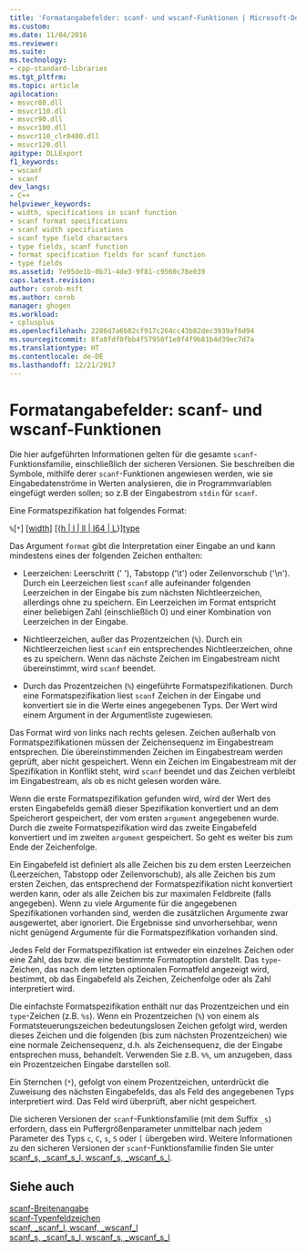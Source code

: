 ```yaml
---
title: 'Formatangabefelder: scanf- und wscanf-Funktionen | Microsoft-Dokumentation'
ms.custom: 
ms.date: 11/04/2016
ms.reviewer: 
ms.suite: 
ms.technology:
- cpp-standard-libraries
ms.tgt_pltfrm: 
ms.topic: article
apilocation:
- msvcr80.dll
- msvcr110.dll
- msvcr90.dll
- msvcr100.dll
- msvcr110_clr0400.dll
- msvcr120.dll
apitype: DLLExport
f1_keywords:
- wscanf
- scanf
dev_langs:
- C++
helpviewer_keywords:
- width, specifications in scanf function
- scanf format specifications
- scanf width specifications
- scanf type field characters
- type fields, scanf function
- format specification fields for scanf function
- type fields
ms.assetid: 7e95de1b-0b71-4de3-9f81-c9560c78e039
caps.latest.revision: 
author: corob-msft
ms.author: corob
manager: ghogen
ms.workload:
- cplusplus
ms.openlocfilehash: 2286d7a6b82cf917c264cc43b82dec3939af6d94
ms.sourcegitcommit: 8fa8fdf0fbb4f57950f1e8f4f9b81b4d39ec7d7a
ms.translationtype: HT
ms.contentlocale: de-DE
ms.lasthandoff: 12/21/2017
---
```

# <a name="format-specification-fields-scanf-and-wscanf-functions"></a>Formatangabefelder: scanf- und wscanf-Funktionen
Die hier aufgeführten Informationen gelten für die gesamte `scanf`-Funktionsfamilie, einschließlich der sicheren Versionen. Sie beschreiben die Symbole, mithilfe derer `scanf`-Funktionen angewiesen werden, wie sie Eingabedatenströme in Werten analysieren, die in Programmvariablen eingefügt werden sollen; so z.B der Eingabestrom `stdin` für `scanf`.  
  
 Eine Formatspezifikation hat folgendes Format:  
  
 `%`[`*`] [[width](../c-runtime-library/scanf-width-specification.md)] [{[h &#124; l &#124; ll &#124; I64 &#124; L](../c-runtime-library/scanf-width-specification.md)}][type](../c-runtime-library/scanf-type-field-characters.md)  
  
 Das Argument `format` gibt die Interpretation einer Eingabe an und kann mindestens eines der folgenden Zeichen enthalten:  
  
-   Leerzeichen: Leerschritt (' '), Tabstopp ('\t') oder Zeilenvorschub ('\n'). Durch ein Leerzeichen liest `scanf` alle aufeinander folgenden Leerzeichen in der Eingabe bis zum nächsten Nichtleerzeichen, allerdings ohne zu speichern. Ein Leerzeichen im Format entspricht einer beliebigen Zahl (einschließlich 0) und einer Kombination von Leerzeichen in der Eingabe.  
  
-   Nichtleerzeichen, außer das Prozentzeichen (`%`). Durch ein Nichtleerzeichen liest `scanf` ein entsprechendes Nichtleerzeichen, ohne es zu speichern. Wenn das nächste Zeichen im Eingabestream nicht übereinstimmt, wird `scanf` beendet.  
  
-   Durch das Prozentzeichen (`%`) eingeführte Formatspezifikationen. Durch eine Formatspezifikation liest `scanf` Zeichen in der Eingabe und konvertiert sie in die Werte eines angegebenen Typs. Der Wert wird einem Argument in der Argumentliste zugewiesen.  
  
 Das Format wird von links nach rechts gelesen. Zeichen außerhalb von Formatspezifikationen müssen der Zeichensequenz im Eingabestream entsprechen. Die übereinstimmenden Zeichen im Eingabestream werden geprüft, aber nicht gespeichert. Wenn ein Zeichen im Eingabestream mit der Spezifikation in Konflikt steht, wird `scanf` beendet und das Zeichen verbleibt im Eingabestream, als ob es nicht gelesen worden wäre.  
  
 Wenn die erste Formatspezifikation gefunden wird, wird der Wert des ersten Eingabefelds gemäß dieser Spezifikation konvertiert und an dem Speicherort gespeichert, der vom ersten `argument` angegebenen wurde. Durch die zweite Formatspezifikation wird das zweite Eingabefeld konvertiert und im zweiten `argument` gespeichert. So geht es weiter bis zum Ende der Zeichenfolge.  
  
 Ein Eingabefeld ist definiert als alle Zeichen bis zu dem ersten Leerzeichen (Leerzeichen, Tabstopp oder Zeilenvorschub), als alle Zeichen bis zum ersten Zeichen, das entsprechend der Formatspezifikation nicht konvertiert werden kann, oder als alle Zeichen bis zur maximalen Feldbreite (falls angegeben). Wenn zu viele Argumente für die angegebenen Spezifikationen vorhanden sind, werden die zusätzlichen Argumente zwar ausgewertet, aber ignoriert. Die Ergebnisse sind unvorhersehbar, wenn nicht genügend Argumente für die Formatspezifikation vorhanden sind.  
  
 Jedes Feld der Formatspezifikation ist entweder ein einzelnes Zeichen oder eine Zahl, das bzw. die eine bestimmte Formatoption darstellt. Das `type`-Zeichen, das nach dem letzten optionalen Formatfeld angezeigt wird, bestimmt, ob das Eingabefeld als Zeichen, Zeichenfolge oder als Zahl interpretiert wird.  
  
 Die einfachste Formatspezifikation enthält nur das Prozentzeichen und ein `type`-Zeichen (z.B. `%s`). Wenn ein Prozentzeichen (`%`) von einem als Formatsteuerungszeichen bedeutungslosen Zeichen gefolgt wird, werden dieses Zeichen und die folgenden (bis zum nächsten Prozentzeichen) wie eine normale Zeichensequenz, d.h. als Zeichensequenz, die der Eingabe entsprechen muss, behandelt. Verwenden Sie z.B. `%%`, um anzugeben, dass ein Prozentzeichen Eingabe darstellen soll.  
  
 Ein Sternchen (`*`), gefolgt von einem Prozentzeichen, unterdrückt die Zuweisung des nächsten Eingabefelds, das als Feld des angegebenen Typs interpretiert wird. Das Feld wird überprüft, aber nicht gespeichert.  
  
 Die sicheren Versionen der `scanf`-Funktionsfamilie (mit dem Suffix `_s`) erfordern, dass ein Puffergrößenparameter unmittelbar nach jedem Parameter des Typs `c`, `C`, `s`, `S` oder `[` übergeben wird. Weitere Informationen zu den sicheren Versionen der `scanf`-Funktionsfamilie finden Sie unter [scanf_s, _scanf_s_l, wscanf_s, _wscanf_s_l](../c-runtime-library/reference/scanf-s-scanf-s-l-wscanf-s-wscanf-s-l.md).  
  
## <a name="see-also"></a>Siehe auch  
 [scanf-Breitenangabe](../c-runtime-library/scanf-width-specification.md)   
 [scanf-Typenfeldzeichen](../c-runtime-library/scanf-type-field-characters.md)   
 [scanf, _scanf_l, wscanf, _wscanf_l](../c-runtime-library/reference/scanf-scanf-l-wscanf-wscanf-l.md)   
 [scanf_s, _scanf_s_l, wscanf_s, _wscanf_s_l](../c-runtime-library/reference/scanf-s-scanf-s-l-wscanf-s-wscanf-s-l.md)